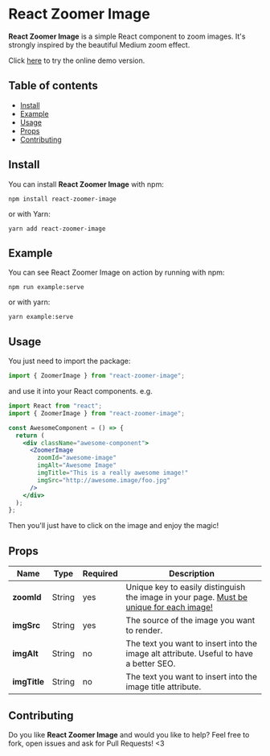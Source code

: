 # React Zoomer Image

**React Zoomer Image** is a simple React component to zoom images. It's strongly inspired by the beautiful Medium zoom effect.

Click [here](https://testal.app/react-avengers/) to try the online demo version.

## Table of contents

- [Install](#install)
- [Example](#example)
- [Usage](#usage)
- [Props](#props)
- [Contributing](#contributing)

## Install

You can install **React Zoomer Image** with npm:

```
npm install react-zoomer-image
```

or with Yarn:

```
yarn add react-zoomer-image
```

## Example

You can see React Zoomer Image on action by running with npm:

```
npm run example:serve
```

or with yarn:

```
yarn example:serve
```

## Usage

You just need to import the package:

```js
import { ZoomerImage } from "react-zoomer-image";
```

and use it into your React components. e.g.

```jsx
import React from "react";
import { ZoomerImage } from "react-zoomer-image";

const AwesomeComponent = () => {
  return (
    <div className="awesome-component">
      <ZoomerImage
        zoomId="awesome-image"
        imgAlt="Awesome Image"
        imgTitle="This is a really awesome image!"
        imgSrc="http://awesome.image/foo.jpg"
      />
    </div>
  );
};
```

Then you'll just have to click on the image and enjoy the magic!

## Props

| Name         | Type   | Required | Description                                                                                    |
| ------------ | ------ | -------- | ---------------------------------------------------------------------------------------------- |
| **zoomId**   | String | yes      | Unique key to easily distinguish the image in your page. <u>Must be unique for each image!</u> |
| **imgSrc**   | String | yes      | The source of the image you want to render.                                                    |
| **imgAlt**   | String | no       | The text you want to insert into the image alt attribute. Useful to have a better SEO.         |
| **imgTitle** | String | no       | The text you want to insert into the image title attribute.                                    |

## Contributing

Do you like **React Zoomer Image** and would you like to help? Feel free to fork, open issues and ask for Pull Requests! <3
